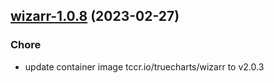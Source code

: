 

## [wizarr-1.0.8](https://github.com/truecharts/charts/compare/wizarr-1.0.7...wizarr-1.0.8) (2023-02-27)

### Chore

- update container image tccr.io/truecharts/wizarr to v2.0.3
  
  